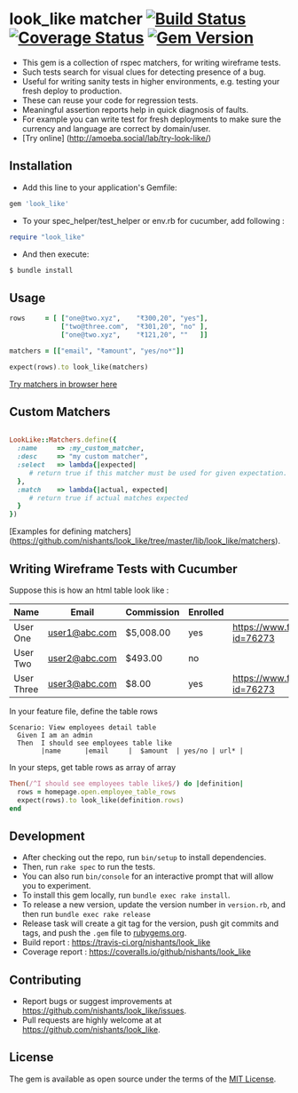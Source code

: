 # look_like matcher [![Build Status](https://travis-ci.org/nishants/look_like.svg?branch=master)](https://travis-ci.org/nishants/look_like) [![Coverage Status](https://coveralls.io/repos/github/nishants/look_like/badge.svg)](https://coveralls.io/github/nishants/look_like) [![Gem Version](https://badge.fury.io/rb/look_like.svg)](https://badge.fury.io/rb/look_like)

- This gem is a collection of rspec matchers, for writing wireframe tests.
- Such tests search for visual clues for detecting presence of a bug.
- Useful for writing sanity tests in higher environments, e.g. testing your fresh deploy to production.
- These can reuse your code for regression tests.  
- Meaningful assertion reports help in quick diagnosis of faults. 
- For example you can write test for fresh deployments to make sure the currency and language are correct by domain/user. 
- [Try online] (http://amoeba.social/lab/try-look-like/)

## Installation

- Add this line to your application's Gemfile:
```ruby
gem 'look_like'
```

- To your spec_helper/test_helper or env.rb for cucumber, add following : 
```ruby
require "look_like"
```


- And then execute:
```bash
$ bundle install
```

## Usage
```ruby
rows     = [ ["one@two.xyz",    "₹300,20", "yes"],
             ["two@three.com",  "₹301,20", "no" ],
             ["one@two.xyz",    "₹121,20", ""   ]]

matchers = [["email", "₹amount", "yes/no*"]]

expect(rows).to look_like(matchers)    
```

[Try matchers in browser here](http://amoeba.social/lab/try-look-like/)
## Custom Matchers
```ruby

LookLike::Matchers.define({
  :name     => :my_custom_matcher,
  :desc     => "my custom matcher",
  :select   => lambda{|expected|
     # return true if this matcher must be used for given expectation.
  },
  :match    => lambda{|actual, expected|
     # return true if actual matches expected
  } 
})
```
[Examples for defining matchers] (https://github.com/nishants/look_like/tree/master/lib/look_like/matchers).


## Writing Wireframe Tests with Cucumber
Suppose this is how an html table look like :

| Name       | Email         | Commission | Enrolled | HomePage                                      |
|------------|---------------|------------|----------|-----------------------------------------------|
| User One   | user1@abc.com | $5,008.00  | yes      | https://www.facebook.com/profile.php?id=76273 |
| User Two   | user2@abc.com | $493.00    | no       |                                               |
| User Three | user3@abc.com | $8.00      | yes      | https://www.facebook.com/profile.php?id=76273 |

In your feature file, define the table rows   
```gherkin
Scenario: View employees detail table
  Given I am an admin
  Then  I should see employees table like
        |name      |email     |  $amount  | yes/no | url* |
```

In your steps, get table rows as array of array
```ruby
Then(/^I should see employees table like$/) do |definition|
  rows = homepage.open.employee_table_rows
  expect(rows).to look_like(definition.rows)
end
```

## Development
- After checking out the repo, run `bin/setup` to install dependencies. 
- Then, run `rake spec` to run the tests. 
- You can also run `bin/console` for an interactive prompt that will allow you to experiment.
- To install this gem locally, run `bundle exec rake install`. 
- To release a new version, update the version number in `version.rb`, and then run `bundle exec rake release`
- Release task  will create a git tag for the version, push git commits and tags, and push the `.gem` file to [rubygems.org](https://rubygems.org).
- Build report : https://travis-ci.org/nishants/look_like
- Coverage report : https://coveralls.io/github/nishants/look_like

## Contributing
- Report bugs or suggest improvements at https://github.com/nishants/look_like/issues.
- Pull requests are highly welcome at at https://github.com/nishants/look_like. 

## License
The gem is available as open source under the terms of the [MIT License](http://opensource.org/licenses/MIT).

